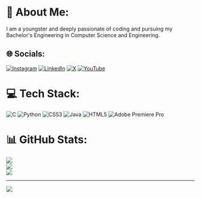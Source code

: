 # 💫 About Me:
I am a youngster and deeply passionate of coding and pursuing my Bachelor's Engineering in Computer Science and Engineering.<br>


## 🌐 Socials:
[![Instagram](https://img.shields.io/badge/Instagram-%23E4405F.svg?logo=Instagram&logoColor=white)](https://instagram.com/https://www.instagram.com/thenameismanoj.__/) [![LinkedIn](https://img.shields.io/badge/LinkedIn-%230077B5.svg?logo=linkedin&logoColor=white)](https://linkedin.com/in/https://www.linkedin.com/in/manoj-kumar-b-v/) [![X](https://img.shields.io/badge/X-black.svg?logo=X&logoColor=white)](https://x.com/https://twitter.com/_thenameismanoj) [![YouTube](https://img.shields.io/badge/YouTube-%23FF0000.svg?logo=YouTube&logoColor=white)](https://youtube.com/@@ManojKumar-od1ki) 

# 💻 Tech Stack:
![C](https://img.shields.io/badge/c-%2300599C.svg?style=flat&logo=c&logoColor=white) ![Python](https://img.shields.io/badge/python-3670A0?style=flat&logo=python&logoColor=ffdd54) ![CSS3](https://img.shields.io/badge/css3-%231572B6.svg?style=flat&logo=css3&logoColor=white) ![Java](https://img.shields.io/badge/java-%23ED8B00.svg?style=flat&logo=openjdk&logoColor=white) ![HTML5](https://img.shields.io/badge/html5-%23E34F26.svg?style=flat&logo=html5&logoColor=white) ![Adobe Premiere Pro](https://img.shields.io/badge/Adobe%20Premiere%20Pro-9999FF.svg?style=flat&logo=Adobe%20Premiere%20Pro&logoColor=white)
# 📊 GitHub Stats:
![](https://github-readme-stats.vercel.app/api?username=ManojKumarBVhi&theme=tokyonight&hide_border=true&include_all_commits=true&count_private=false)<br/>
![](https://github-readme-streak-stats.herokuapp.com/?user=ManojKumarBVhi&theme=tokyonight&hide_border=true)<br/>
![](https://github-readme-stats.vercel.app/api/top-langs/?username=ManojKumarBVhi&theme=tokyonight&hide_border=true&include_all_commits=true&count_private=false&layout=compact)

---
[![](https://visitcount.itsvg.in/api?id=ManojKumarBVhi&icon=0&color=0)](https://visitcount.itsvg.in)

<!-- Proudly created with GPRM ( https://gprm.itsvg.in ) -->
